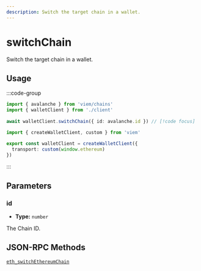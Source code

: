 ```yaml
---
description: Switch the target chain in a wallet.
---
```


# switchChain

Switch the target chain in a wallet.

## Usage

:::code-group

```ts [example.ts]
import { avalanche } from 'viem/chains'
import { walletClient } from './client'
 
await walletClient.switchChain({ id: avalanche.id }) // [!code focus]
```

```ts [client.ts]
import { createWalletClient, custom } from 'viem'

export const walletClient = createWalletClient({
  transport: custom(window.ethereum)
})
```

:::


## Parameters

### id

- **Type:** `number`

The Chain ID.

## JSON-RPC Methods

[`eth_switchEthereumChain`](https://eips.ethereum.org/EIPS/eip-3326)